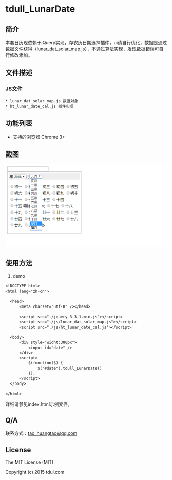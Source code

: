 # tdull_LunarDate



## 简介
 本套日历现依赖于jQuery实现，存农历日期选择插件，ui请自行优化，数据是通过数据文件获得（lunar_dat_solar_map.js），不通过算法实现，发现数据错误可自行修改添加。

## 文件描述
  ### JS文件
    * lunar_dat_solar_map.js 数据对象
    * ht_lunar_date_cal.js 插件实现

## 功能列表
  * 支持的浏览器 Chrome 3+ 

## 截图
  ![日历截图](8.png)

## 使用方法

  1. demo

  ```
<!DOCTYPE html>
<html lang="zh-cn">
    
    <head>
        <meta charset="utf-8" /></head>
        
        <script src="./jquery-3.3.1.min.js"></script>
        <script src="./js/lunar_dat_solar_map.js"></script>
        <script src="./js/ht_lunar_date_cal.js"></script>
        
    <body>
        <div style="widht:300px">
            <input id="date" />
        </div>
        <script>
            $(function($) {
                $("#date").tdull_LunarDate()
            });
        </script>
    </body>

</html>
  ```

  详细请参见index.html示例文件。

## Q/A
  联系方式：tao_huangtao@qq.com


## License
The MIT License (MIT)

Copyright (c) 2015 tdul.com

